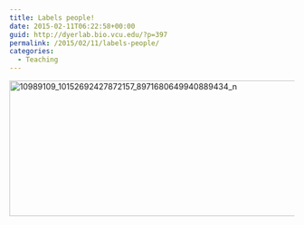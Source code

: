```yaml
---
title: Labels people!
date: 2015-02-11T06:22:58+00:00
guid: http://dyerlab.bio.vcu.edu/?p=397
permalink: /2015/02/11/labels-people/
categories:
  - Teaching
---
```

[<img class="alignnone wp-image-399 size-full" src="wp-content/uploads/2015/02/10989109_10152692427872157_8971680649940889434_n.jpg" alt="10989109_10152692427872157_8971680649940889434_n" width="742" height="240" srcset="wp-content/uploads/2015/02/10989109_10152692427872157_8971680649940889434_n.jpg 742w, wp-content/uploads/2015/02/10989109_10152692427872157_8971680649940889434_n-300x97.jpg 300w" sizes="(max-width: 742px) 100vw, 742px" />](wp-content/uploads/2015/02/10989109_10152692427872157_8971680649940889434_n.jpg)